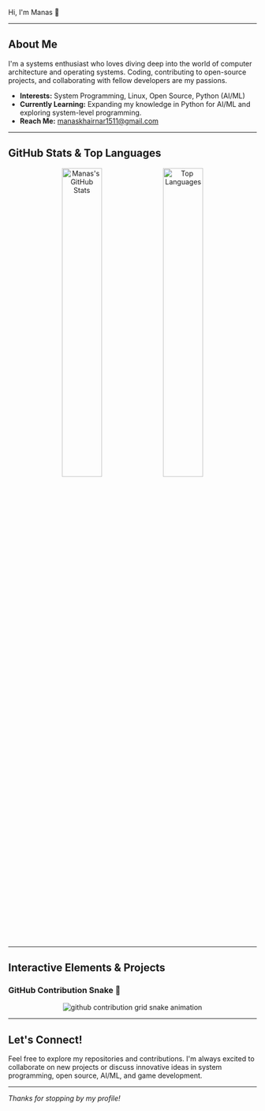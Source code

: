 Hi, I'm Manas 👋

---

## About Me

I'm a systems enthusiast who loves diving deep into the world of computer architecture and operating systems. Coding, contributing to open-source projects, and collaborating with fellow developers are my passions.

-   **Interests:** System Programming, Linux, Open Source, Python (AI/ML)
-   **Currently Learning:** Expanding my knowledge in Python for AI/ML and exploring system-level programming.
-   **Reach Me:** [manaskhairnar1511@gmail.com](mailto:manaskhairnar1511@gmail.com)

---

## GitHub Stats & Top Languages

<p align="center">
    <img src="https://github-readme-stats.vercel.app/api?username=manas1511200&show_icons=true&theme=tokyonight&hide_border=true" alt="Manas's GitHub Stats" width="40%" />
    <img src="https://github-readme-stats.vercel.app/api/top-langs/?username=manas1511200&layout=compact&theme=tokyonight&hide_border=true" alt="Top Languages" width="40%" />
</p>

---

## Interactive Elements & Projects

### GitHub Contribution Snake 🐍

<p align="center">
    <img alt="github contribution grid snake animation" src="https://raw.githubusercontent.com/snake-yaml/snake-yaml/docs/snake.gif" />
</p>


---

## Let's Connect!

Feel free to explore my repositories and contributions. I'm always excited to collaborate on new projects or discuss innovative ideas in system programming, open source, AI/ML, and game development.

---

*Thanks for stopping by my profile!*

